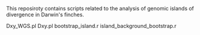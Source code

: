 
This reposiroty contains scripts related to the analysis of genomic islands of divergence in Darwin's finches.

Dxy_WGS.pl
Dxy.pl
bootstrap_island.r
island_background_bootstrap.r
